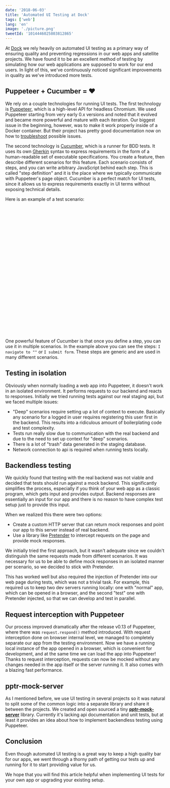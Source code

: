 ```yaml
---
date: '2018-06-03'
title: 'Automated UI Testing at Dock'
tags: ['web']
lang: 'en'
image: './picture.png'
tweetId: '1014446025803812865'
---
```


At [Dock](https://www.dock.io) we rely heavily on automated UI testing as a primary way of ensuring quality and preventing regressions in our web apps and satellite projects. We have found it to be an excellent method of testing by simulating how our web applications are supposed to work for our end users. In light of this, we've continuously noticed significant improvements in quality as we've introduced more tests.

## Puppeteer + Cucumber = ❤️

We rely on a couple technologies for running UI tests. The first technology is [Puppeteer](https://pptr.dev), which is a high-level API for headless Chromium. We used Puppeteer starting from very early 0.x versions and noted that it evolved and became more powerful and mature with each iteration. Our biggest issue in the beginning, however, was to make it work properly inside of a Docker container. But their project has pretty good documentation now on how to [troubleshoot](https://github.com/puppeteer/puppeteer/blob/main/docs/troubleshooting.md#running-puppeteer-in-docker) possible issues.

The second technology is [Cucumber](https://cucumber.io), which is a runner for BDD tests. It uses its own [Gherkin](https://cucumber.io/docs/gherkin/reference/) syntax to express requirements in the form of a human-readable set of executable specifications. You create a feature, then describe different scenarios for this feature. Each scenario consists of steps, and you can write arbitrary JavaScript behind each step. This is called "step definition" and it is the place where we typically communicate with Puppeteer's page object. Cucumber is a perfect match for UI tests, since it allows us to express requirements exactly in UI terms without exposing technical details.

Here is an example of a test scenario:

<iframe
  width="100%"
  height="400"  
  style="border: none;"
  src="data:text/html;charset=utf-8,
  <head><base target='_blank' /></head>
  <body style='margin: 0; padding: 0'><script src='https://gist.github.com/ermakovich/5762a7dba764db0e2a9542336c6fd1b6.js'></script></body>">
</iframe>

One powerful feature of Cucumber is that once you define a step, you can use it in multiple scenarios. In the example above you can see the steps: `I navigate to ""` or `I submit form`. These steps are generic and are used in many different scenarios.

## Testing in isolation

Obviously when normally loading a web app into Puppeteer, it doesn't work in an isolated environment. It performs requests to our backend and reacts to responses. Initially we tried running tests against our real staging api, but we faced multiple issues:

- "Deep" scenarios require setting up a lot of context to execute. Basically any scenario for a logged in user requires registering this user first in the backend. This results into a ridiculous amount of boilerplating code and test complexity.
- Tests run really slow due to communication with the real backend and due to the need to set up context for "deep" scenarios.
- There is a lot of "trash" data generated in the staging database.
- Network connection to api is required when running tests locally.

## Backendless testing

We quickly found that testing with the real backend was not viable and decided that tests should run against a mock backend. This significantly simplifies the process, especially if you think of your web app as a classic program, which gets input and provides output. Backend responses are essentially an input for our app and there is no reason to have complex test setup just to provide this input.

When we realized this there were two options:

- Create a custom HTTP server that can return mock responses and point our app to this server instead of real backend.
- Use a library like [Pretender](https://github.com/pretenderjs/pretender) to intercept requests on the page and provide mock responses.

We initially tried the first approach, but it wasn't adequate since we couldn't distinguish the same requests made from different scenarios. It was necessary for us to be able to define mock responses in an isolated manner per scenario, so we decided to stick with Pretender.

This has worked well but also required the injection of Pretender into our web page during tests, which was not a trivial task. For example, this required us to keep two dev servers running locally: one with "normal" app, which can be opened in a browser, and the second "test" one with Pretender injected, so that we can develop and test in parallel.

## Request interception with Puppeteer

Our process improved dramatically after the release v0.13 of Puppeteer, where there was `request.respond()` method introduced. With request interception done on browser internal level, we managed to completely separate our app from the testing environment. Now we have a running local instance of the app opened in a browser, which is convenient for development, and at the same time we can load the app into Puppeteer! Thanks to request interception, requests can now be mocked without any changes needed in the app itself or the server running it. It also comes with a blazing fast performance.

## pptr-mock-server

As I mentioned before, we use UI testing in several projects so it was natural to split some of the common logic into a separate library and share it between the projects. We created and open sourced a tiny **[pptr-mock-server](https://github.com/ermakovich/pptr-mock-server)** library. Currently it's lacking api documentation and unit tests, but at least it provides an idea about how to implement backendless testing using Puppeteer.

## Conclusion

Even though automated UI testing is a great way to keep a high quality bar for our apps, we went through a thorny path of getting our tests up and running for it to start providing value for us.

We hope that you will find this article helpful when implementing UI tests for your own app or upgrading your existing setup.
